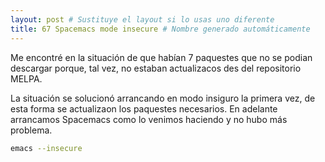 ```yaml
---
layout: post # Sustituye el layout si lo usas uno diferente
title: 67 Spacemacs mode insecure # Nombre generado automáticamente
---
```


Me encontré en la situación de que habían 7 paquestes que no se podian descargar porque, tal vez, no estaban actualizacos des del repositorio MELPA.

La situación se solucionó arrancando en modo insiguro la primera vez, de esta forma se actualizaon los paquestes necesarios. En adelante arrancamos Spacemacs como lo venimos haciendo y no hubo más problema.

```bash
emacs --insecure
```
